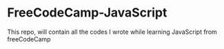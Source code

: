 # FreeCodeCamp-JavaScript
This repo, will contain all the codes I wrote while learning JavaScript from freeCodeCamp
